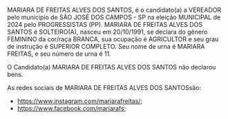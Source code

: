 MARIARA DE FREITAS ALVES DOS SANTOS, é o candidato(a) a VEREADOR pelo município de SÃO JOSÉ DOS CAMPOS - SP na eleição MUNICIPAL de 2024 pelo PROGRESSISTAS (PP). MARIARA DE FREITAS ALVES DOS SANTOS é SOLTEIRO(A), nasceu em 20/10/1991, se declara do gênero FEMININO da cor/raça BRANCA, sua ocupação é AGRICULTOR e seu grau de instrução é SUPERIOR COMPLETO. Seu nome de urna é MARIARA FREITAS, e seu número de urna é 11.

O Candidato(a) MARIARA DE FREITAS ALVES DOS SANTOS não declarou bens.


As redes sociais de MARIARA DE FREITAS ALVES DOS SANTOSsão:
- https://www.instagram.com/mariarafreitas/;
- https://www.facebook.com/mariarafs;